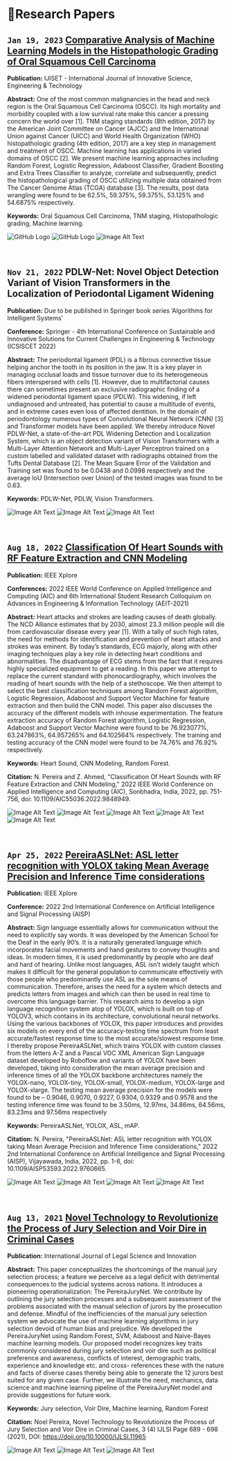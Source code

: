 # 📝Research Papers

## `Jan 19, 2023` [Comparative Analysis of Machine Learning Models in the Histopathologic Grading of Oral Squamous Cell Carcinoma](https://ijiset.com/vol10/v10s1/IJISET_V10_I1_14.pdf)

**Publication:** IJISET - International Journal of Innovative Science, Engineering & Technology

**Abstract:** One of the most common malignancies in the head and neck region is the Oral Squamous Cell Carcinoma (OSCC). Its high mortality and morbidity coupled with a low survival rate make this cancer a pressing concern the world over [1]. TNM staging standards (8th edition, 2017) by the American Joint Committee on Cancer (AJCC) and the International Union against Cancer (UICC) and World Health Organization (WHO) histopathologic grading (4th edition, 2017) are a key step in management and treatment of OSCC. Machine learning has applications in varied domains of OSCC [2]. We present machine learning approaches including Random Forest, Logistic Regression, Adaboost Classifier, Gradient Boosting and Extra Trees Classifier to analyze, correlate and subsequently, predict the histopathological grading of OSCC utilizing multiple data obtained from The Cancer Genome Atlas (TCGA) database [3]. The results, post data wrangling were found to be 62.5%, 59.375%, 59.375%, 53.125% and 54.6875% respectively.

**Keywords:** Oral Squamous Cell Carcinoma, TNM staging, Histopathologic grading, Machine learning.

![GitHub Logo](https://drive.google.com/uc?export=view&id=1glh9k8Mbz2tAXGQ5NekMWaT5SbIqBz5a)
![GitHub Logo](https://drive.google.com/uc?export=view&id=1b5SNgDFmldQ0wB1SYW1mNkuc17aWkx4B) ![Image Alt Text](https://drive.google.com/uc?export=view&id=1KSE4MeGFT7aR7Lt1MOVzKt040yXTnPQW)

&nbsp;

## `Nov 21, 2022` PDLW-Net: Novel Object Detection Variant of Vision Transformers in the Localization of Periodontal Ligament Widening

**Publication:** Due to be published in Springer book series ’Algorithms for Intelligent Systems’

**Conference:** Springer - 4th International Conference on Sustainable and Innovative Solutions for Current Challenges in Engineering & Technology (ICSISCET 2022)

**Abstract:** The periodontal ligament (PDL) is a fibrous connective tissue helping anchor the tooth in its position in the jaw. It is a key player in managing occlusal loads and tissue turnover due to its heterogeneous fibers interspersed with cells [1]. However, due to multifactorial causes there can sometimes present an exclusive radiographic finding of a widened periodontal ligament space (PDLW). This widening, if left undiagnosed and untreated, has potential to cause a multitude of events, and in extreme cases even loss of affected dentition. In the domain of periodontology numerous types of Convolutional Neural Network (CNN) [3] and Transformer models have been applied. We thereby introduce Novel PDLW-Net, a state-of-the-art PDL Widening Detection and Localization System, which is an object detection variant of Vision Transformers with a Multi-Layer Attention Network and Multi-Layer Perceptron trained on a custom labelled and validated dataset with radiographs obtained from the Tufts Dental Database [2]. The Mean Square Error of the Validation and Training set was found to be 0.0438 and 0.0998 respectively and the average IoU (Intersection over Union) of the tested images was found to be 0.63.

**Keywords:** PDLW-Net, PDLW, Vision Transformers.

![Image Alt Text](https://drive.google.com/uc?id=15-vGrJ8T6_aMY83PN2XkcGU5aeyPbjib)
![Image Alt Text](https://drive.google.com/uc?id=17vXAfL8YKcscxGoRe_gCHCoURITv3Ef4) ![Image Alt Text](https://drive.google.com/uc?id=1Tn8QdNoMZmTi5m_qLlIxszFRFN_3yWny)

&nbsp;

## `Aug 18, 2022` [Classification Of Heart Sounds with RF Feature Extraction and CNN Modeling](https://ieeexplore.ieee.org/document/9848949)

**Publication:** IEEE Xplore

**Conferences:** 2022 IEEE World Conference on Applied Intelligence and Computing (AIC) and 6th International Student Research Colloquium on Advances in Engineering & Information Technology (AEIT-2021)

**Abstract:** Heart attacks and strokes are leading causes of death globally. The NCD Alliance estimates that by 2030, almost 23.3 million people will die from cardiovascular disease every year [1]. With a tally of such high rates, the need for methods for identification and prevention of heart attacks and strokes was eminent. By today’s standards, ECG majorly, along with other imaging techniques play a key role in detecting heart conditions and abnormalities. The disadvantage of ECG stems from the fact that it requires highly specialized equipment to get a reading. In this paper we attempt to replace the current standard with phonocardiography, which involves the reading of heart sounds with the help of a stethoscope. We then attempt to select the best classification techniques among Random Forest algorithm, Logistic Regression, Adaboost and Support Vector Machine for feature extraction and then build the CNN model. This paper also discusses the accuracy of the different models with inhouse experimentation. The feature extraction accuracy of Random Forest algorithm, Logistic Regression, Adaboost and Support Vector Machine were found to be 76.923077%, 63.247863%, 64.957265% and 64.102564% respectively. The training and testing accuracy of the CNN model were found to be 74.76% and 76.92% respectively.

**Keywords:** Heart Sound, CNN Modeling, Random Forest.

**Citation:** N. Pereira and Z. Ahmed, "Classification Of Heart Sounds with RF Feature Extraction and CNN Modeling," 2022 IEEE World Conference on Applied Intelligence and Computing (AIC), Sonbhadra, India, 2022, pp. 751-756, doi: 10.1109/AIC55036.2022.9848949.

![Image Alt Text](https://drive.google.com/uc?id=1bQ6zt_4ZTnmqvrn_sYi2gX9kTpPBVvbk)
![Image Alt Text](https://drive.google.com/uc?id=1ae4lW_WcxfDFQuzIpndY7O4E8gCl7K-I) ![Image Alt Text](https://drive.google.com/uc?id=1xwT4TRx1NQj9-aP-mYiupZ7FqQzW6eds)
![Image Alt Text](https://drive.google.com/uc?id=1tvp9aNNvAEEbPfDq_sqAhcr3CvYx9GRT) ![Image Alt Text](https://drive.google.com/uc?id=1n_suVD_N6uPSRtzMpEWAskpuIRmaMMEP)

&nbsp;

## `Apr 25, 2022` [PereiraASLNet: ASL letter recognition with YOLOX taking Mean Average Precision and Inference Time considerations](https://ieeexplore.ieee.org/document/9760665)

**Publication:** IEEE Xplore

**Conference:** 2022 2nd International Conference on Artificial Intelligence and Signal Processing (AISP)

**Abstract:** Sign language essentially allows for communication without the need to explicitly say words. It was developed by the American School for the Deaf in the early 90’s. It is a naturally generated language which incorporates facial movements and hand gestures to convey thoughts and ideas. In modern times, it is used predominantly by people who are deaf and hard of hearing. Unlike most languages, ASL isn’t widely taught which makes it difficult for the general population to communicate effectively with those people who predominantly use ASL as the sole means of communication. Therefore, arises the need for a system which detects and predicts letters from images and which can then be used in real time to overcome this language barrier. This research aims to develop a sign language recognition system atop of YOLOX, which is built on top of YOLOV3, which contains in its architecture, convolutional neural networks. Using the various backbones of YOLOX, this paper introduces and provides six models on every end of the accuracy-testing time spectrum from least accurate/fastest response time to the most accurate/slowest response time. I thereby propose PereiraASLNet, which trains YOLOX with custom classes from the letters A-Z and a Pascal VOC XML American Sign Language dataset developed by Roboflow and variants of YOLOX have been developed, taking into consideration the mean average precision and inference times of all the YOLOX backbone architectures namely the YOLOX-nano, YOLOX-tiny, YOLOX-small, YOLOX-medium, YOLOX-large and YOLOX-xlarge. The testing mean average precision for the models were found to be – 0.9046, 0.9070, 0.9227, 0.9304, 0.9329 and 0.9578 and the testing inference time was found to be 3.50ms, 12.97ms, 34.86ms, 64.56ms, 83.23ms and 97.56ms respectively

**Keywords:** PereiraASLNet, YOLOX, ASL, mAP.

**Citation:** N. Pereira, "PereiraASLNet: ASL letter recognition with YOLOX taking Mean Average Precision and Inference Time considerations," 2022 2nd International Conference on Artificial Intelligence and Signal Processing (AISP), Vijayawada, India, 2022, pp. 1-6, doi: 10.1109/AISP53593.2022.9760665.

![Image Alt Text](https://drive.google.com/uc?id=17h3xZMhiVuu6epbv914sZeRYC7aSATvX) ![Image Alt Text](https://drive.google.com/uc?id=1C5rcLm6eplMzYtqSgl4gDfNgliG4_JK8)
![Image Alt Text](https://drive.google.com/uc?id=100Zhy7UAjIWc3FhPAsIUQHTatswQkJr5) ![Image Alt Text](https://drive.google.com/uc?id=1OiThAf41XoFBtdOhGcOsvMzRNkyGsq18)

&nbsp;

## `Aug 13, 2021` [Novel Technology to Revolutionize the Process of Jury Selection and Voir Dire in Criminal Cases](https://www.ijlsi.com/paper/novel-technology-to-revolutionize-the-process-of-jury-selection-and-voir-dire-in-criminal-cases/)

**Publication:** International Journal of Legal Science and Innovation

**Abstract:** This paper conceptualizes the shortcomings of the manual jury selection process; a feature we perceive as a legal deficit with detrimental consequences to the judicial systems across nations. It introduces a pioneering operationalization: The PereiraJuryNet. We contribute by outlining the jury selection processes and a subsequent assessment of the problems associated with the manual selection of jurors by the prosecution and defense. Mindful of the inefficiencies of the manual jury selection system we advocate the use of machine learning algorithms in jury selection devoid of human bias and prejudice. We developed the PereiraJuryNet using Random Forest, SVM, Adaboost and Naive-Bayes machine learning models. Our proposed model recognizes key traits commonly considered during jury selection and voir dire such as political preference and awareness, conflicts of interest, demographic traits, experience and knowledge etc. and cross- references these with the nature and facts of diverse cases thereby being able to generate the 12 jurors best suited for any given case. Further, we illustrate the need, mechanics, data science and machine learning pipeline of the PereiraJuryNet model and provide suggestions for future work.

**Keywords:** Jury selection, Voir Dire, Machine learning, Random Forest

**Citation:** Noel Pereira, Novel Technology to Revolutionize the Process of Jury Selection and Voir Dire in Criminal Cases, 3 (4) IJLSI Page 689 - 698 (2021), DOI: https://doij.org/10.10000/IJLSI.11965

![Image Alt Text](https://drive.google.com/uc?id=1Ttv2gtY5ZFYzFLBMQPjvSOMKWxeTlBAV)
![Image Alt Text](https://drive.google.com/uc?id=1XIEjOvvrrlGWfF4DDBX5rfXFPKvispVX)
![Image Alt Text](https://drive.google.com/uc?id=1BtoJ6l1O1kb09tMl4pLwvQ5BOHOuPp0p)

&nbsp;

&nbsp;
